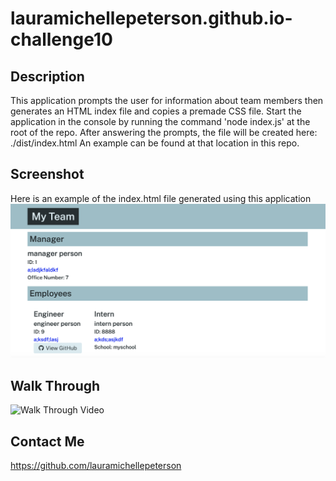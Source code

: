 # lauramichellepeterson.github.io-challenge10

## Description
This application prompts the user for information about team members then generates an HTML index file and copies a premade CSS file.
Start the application in the console by running the command 'node index.js' at the root of the repo.
After answering the prompts, the file will be created here: ./dist/index.html
An example can be found at that location in this repo.

## Screenshot
Here is an example of the index.html file generated using this application
![ExampleReadMeScreenshot](./assets/images/Challenge_10_screenshot.png)

## Walk Through
![Walk Through Video](https://drive.google.com/file/d/1VbRddYaJt_LOxBI059urGndu1jgN3QPI/view?usp=sharing)

## Contact Me
https://github.com/lauramichellepeterson